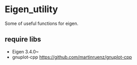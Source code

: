 # Eigen_utility
Some of useful functions for eigen.

## require libs
- Eigen 3.4.0~
- gnuplot-cpp https://github.com/martinruenz/gnuplot-cpp
